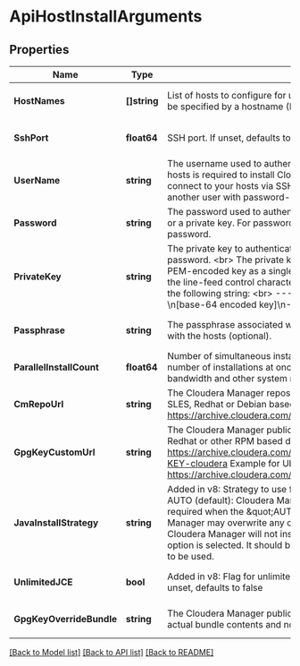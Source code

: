 # ApiHostInstallArguments

## Properties
Name | Type | Description | Notes
------------ | ------------- | ------------- | -------------
**HostNames** | **[]string** | List of hosts to configure for use with Cloudera Manager. A host may be specified by a hostname (FQDN) or an IP address. | [optional] [default to null]
**SshPort** | **float64** | SSH port. If unset, defaults to 22. | [optional] [default to null]
**UserName** | **string** | The username used to authenticate with the hosts. Root access to your hosts is required to install Cloudera packages. The installer will connect to your hosts via SSH and log in either directly as root or as another user with password-less sudo privileges to become root. | [optional] [default to null]
**Password** | **string** | The password used to authenticate with the hosts. Specify either this or a private key. For password-less login, use an empty string as password. | [optional] [default to null]
**PrivateKey** | **string** | The private key to authenticate with the hosts. Specify either this or a password. &lt;br&gt; The private key, if specified, needs to be a standard PEM-encoded key as a single string, with all line breaks replaced with the line-feed control character &#x27;\\n&#x27;. &lt;br&gt; A value will typically look like the following string: &lt;br&gt; -----BEGIN RSA PRIVATE KEY-----\\n[base-64 encoded key]\\n-----END RSA PRIVATE KEY----- &lt;br&gt; | [optional] [default to null]
**Passphrase** | **string** | The passphrase associated with the private key used to authenticate with the hosts (optional). | [optional] [default to null]
**ParallelInstallCount** | **float64** | Number of simultaneous installations. Defaults to 10. Running a large number of installations at once can consume large amounts of network bandwidth and other system resources. | [optional] [default to null]
**CmRepoUrl** | **string** | The Cloudera Manager repository URL to use (optional). Example for SLES, Redhat or Debian based distributions: https://archive.cloudera.com/cm6/6.0.0 | [optional] [default to null]
**GpgKeyCustomUrl** | **string** | The Cloudera Manager public GPG key (optional). Example for SLES, Redhat or other RPM based distributions: https://archive.cloudera.com/cm5/redhat/5/x86_64/cm/RPM-GPG-KEY-cloudera Example for Ubuntu or other Debian based distributions: https://archive.cloudera.com/cm5/ubuntu/lucid/amd64/cm/archive.key | [optional] [default to null]
**JavaInstallStrategy** | **string** | Added in v8: Strategy to use for JDK installation. Valid values are 1. AUTO (default): Cloudera Manager will install the JDK versions that are required when the \&quot;AUTO\&quot; option is selected. Cloudera Manager may overwrite any of the existing JDK installations. 2. NONE: Cloudera Manager will not install any JDK when \&quot;NONE\&quot; option is selected. It should be used if an existing JDK installation has to be used. | [optional] [default to null]
**UnlimitedJCE** | **bool** | Added in v8: Flag for unlimited strength JCE policy files installation If unset, defaults to false | [optional] [default to null]
**GpgKeyOverrideBundle** | **string** | The Cloudera Manager public GPG key (optional). This points to the actual bundle contents and not a URL. | [optional] [default to null]

[[Back to Model list]](../README.md#documentation-for-models) [[Back to API list]](../README.md#documentation-for-api-endpoints) [[Back to README]](../README.md)

